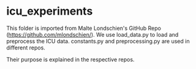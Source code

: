 # icu_experiments

This folder is imported from Malte Londschien's GitHub Repo (https://github.com/mlondschien/). We use load_data.py to load and preprocess the ICU data. constants.py and preprocessing.py are used in different repos.

Their purpose is explained in the respective repos. 